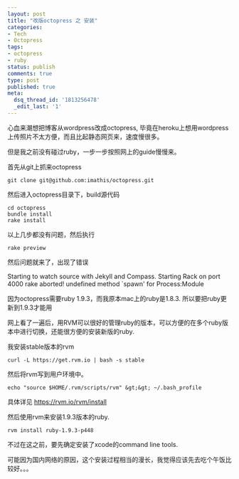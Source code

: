 ```yaml
---
layout: post
title: "改版octopress 之 安装"
categories:
- Tech
- Octopress
tags:
- octopress
- ruby
status: publish
comments: true
type: post
published: true
meta:
  dsq_thread_id: '1813256478'
  _edit_last: '1'
---
```

心血来潮想把博客从wordpress改成octopress, 毕竟在heroku上想用wordpress上传照片不太方便，而且比起静态网页来，速度慢很多。

但是我之前没有碰过ruby，一步一步按照网上的guide慢慢来。

首先从git上抓来octopress

```
git clone git@github.com:imathis/octopress.git
```

然后进入octopress目录下，build源代码

```
cd octopress
bundle install
rake install
```

以上几步都没有问题，然后执行

```
rake preview
```

然后问题就来了，出现了错误

Starting to watch source with Jekyll and Compass. Starting Rack on port 4000
rake aborted!
undefined method `spawn' for Process:Module

因为octopress需要ruby 1.9.3，而我原本mac上的ruby是1.8.3. 所以要把ruby更新到1.9.3才能用

网上看了一遍后，用RVM可以很好的管理ruby的版本，可以方便的在多个ruby版本中进行切换，还能很方便的安装新版的ruby.

我安装stable版本的rvm

```
curl -L https://get.rvm.io | bash -s stable
```

然后将rvm写到用户环境中。

```
echo "source $HOME/.rvm/scripts/rvm" &gt;&gt; ~/.bash_profile
```

具体详见 <a href="https://rvm.io/rvm/install">https://rvm.io/rvm/install</a>

然后使用rvm来安装1.9.3版本的ruby.

```
rvm install ruby-1.9.3-p448
```

不过在这之前，要先确定安装了xcode的command line tools.

可能因为国内网络的原因，这个安装过程相当的漫长，我觉得应该先去吃个午饭比较好。。。
